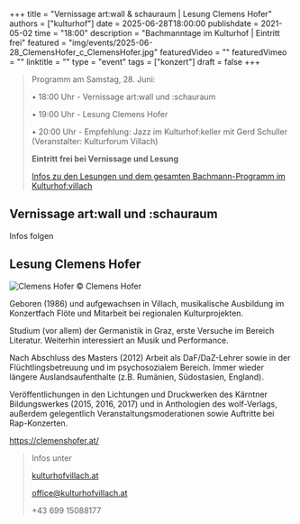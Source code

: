 +++
title = "Vernissage art:wall & schauraum | Lesung Clemens Hofer"
authors = ["kulturhof"]
date = 2025-06-28T18:00:00
publishdate = 2021-05-02
time = "18:00"
description = "Bachmanntage im Kulturhof | Eintritt frei"
featured = "img/events/2025-06-28_ClemensHofer_c_ClemensHofer.jpg"
featuredVideo = ""
featuredVimeo = ""
linktitle = ""
type = "event"
tags = ["konzert"]
draft = false
+++

>Programm am Samstag, 28. Juni:
>
>•	18:00 Uhr - Vernissage art:wall und :schauraum
>
>•	19:00 Uhr - Lesung Clemens Hofer
>
>•	20:00 Uhr - Empfehlung: Jazz im Kulturhof:keller mit Gerd Schuller (Veranstalter: Kulturforum Villach)
>
>**Eintritt frei bei Vernissage und Lesung**
>
>[Infos zu den Lesungen und dem gesamten Bachmann-Programm im Kulturhof:villach](https://kulturhofvillach.at/events/2024/2024-06-27_bachmann/)



## Vernissage art:wall und :schauraum ##

Infos folgen



## Lesung Clemens Hofer ##

![Clemens Hofer](/img/events/2025-06-28_PortraitClemensHofer_c_ClemensHofer.jpg)
© Clemens Hofer

Geboren (1986) und aufgewachsen in Villach, musikalische Ausbildung im Konzertfach
Flöte und Mitarbeit bei regionalen Kulturprojekten.

Studium (vor allem) der Germanistik in Graz, erste Versuche im Bereich Literatur.
Weiterhin interessiert an Musik und Performance.

Nach Abschluss des Masters (2012) Arbeit als DaF/DaZ-Lehrer sowie in der
Flüchtlingsbetreuung und im psychosozialem Bereich. Immer wieder längere
Auslandsaufenthalte (z.B. Rumänien, Südostasien, England).

Veröffentlichungen in den Lichtungen und Druckwerken des Kärntner Bildungswerkes
(2015, 2016, 2017) und in Anthologien des wolf-Verlags, außerdem gelegentlich
Veranstaltungsmoderationen sowie Auftritte bei Rap-Konzerten.

https://clemenshofer.at/



>Infos unter
>
>[kulturhofvillach.at](https://www.kulturhofvillach.at/)
>
>office@kulturhofvillach.at
>
>+43 699 15088177


